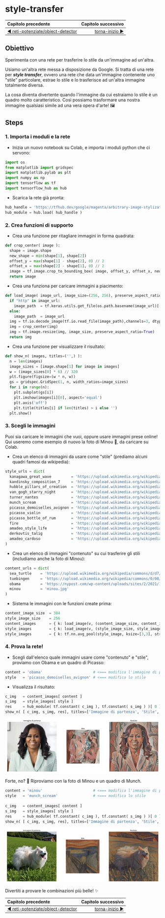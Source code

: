 # style-transfer

| Capitolo precedente                                                                                                                                          | Capitolo successivo                                                                           |
| :--------------------------------------------------------------------------------------------------------------------------------------------------------------- | ---------------------------------------------------------------------------------------------------: |
| [◀︎ reti-potenziate/object-detector ](../object-detector)  | [torna-inizio ▶︎](../../../..) |

## Obiettivo

Sperimenta con una rete per trasferire lo stile da un'immagine ad un'altra.

Usiamo un'altra rete messa a disposizione da Google. Si tratta di una rete per ***style transfer***, ovvero una rete che data un'immagine contenente uno "stile" particolare, estrae lo stile e lo trasferisce ad un'altra immagine totalmente diversa.

La cosa diventa divertente quando l'immagine da cui estraiamo lo stile è un quadro molto caratteristico. Così possiamo trasformare una nostra immagine qualsiasi simile ad una vera opera d'arte! 🖼

## Steps

### 1. Importa i moduli e la rete

- Inizia un nuovo notebook su Colab, e importa i moduli python che ci servono:

```py
import os
from matplotlib import gridspec
import matplotlib.pylab as plt
import numpy as np
import tensorflow as tf
import tensorflow_hub as hub
```

- Scarica la rete già pronta:

```py
hub_handle = 'https://tfhub.dev/google/magenta/arbitrary-image-stylization-v1-256/2'
hub_module = hub.load( hub_handle )
```

### 2. Crea funzioni di supporto

- Crea una funzione per ritagliare immagini in forma quadrata:

```py
def crop_center( image ):
  shape = image.shape
  new_shape = min(shape[1], shape[2])
  offset_y = max(shape[1] - shape[2], 0) // 2
  offset_x = max(shape[2] - shape[1], 0) // 2
  image = tf.image.crop_to_bounding_box( image, offset_y, offset_x, new_shape, new_shape)
  return image
```

- Crea una funziona per caricare immagini a piacimento:

```py
def load_image( image_url, image_size=(256, 256), preserve_aspect_ratio=True ):
  if "http" in image_url:
    image_path  = tf.keras.utils.get_file(os.path.basename(image_url)[-128:], image_url)
  else:
    image_path  = image_url
  img = tf.io.decode_image(tf.io.read_file(image_path),channels=3, dtype=tf.float32)[tf.newaxis, ...]
  img = crop_center(img)
  img = tf.image.resize(img, image_size, preserve_aspect_ratio=True)
  return img
```

- Crea una funzione per visualizzare il risultato:

```py
def show_n( images, titles=('',) ):
  n = len(images)
  image_sizes = [image.shape[1] for image in images]
  w = (image_sizes[0] * 6) // 320
  plt.figure(figsize=(w * n, w))
  gs = gridspec.GridSpec(1, n, width_ratios=image_sizes)
  for i in range(n):
    plt.subplot(gs[i])
    plt.imshow(images[i][0], aspect='equal')
    plt.axis('off')
    plt.title(titles[i] if len(titles) > i else '')
  plt.show()
```

### 3. Scegli le immagini

Puoi sia caricare le immagini che vuoi, oppure usare immagini prese online! Qui useremo come esempio di nuovo la foto di Minou 🐶, da caricare su Colab.

- Crea un elenco di immagini da usare come "stile" (prediamo alcuni quadri famosi da wikipedia):

```py
style_urls = dict(
  kanagawa_great_wave         = 'https://upload.wikimedia.org/wikipedia/commons/0/0a/The_Great_Wave_off_Kanagawa.jpg',
  kandinsky_composition_7     = 'https://upload.wikimedia.org/wikipedia/commons/b/b4/Vassily_Kandinsky%2C_1913_-_Composition_7.jpg',
  hubble_pillars_of_creation  = 'https://upload.wikimedia.org/wikipedia/commons/6/68/Pillars_of_creation_2014_HST_WFC3-UVIS_full-res_denoised.jpg',
  van_gogh_starry_night       = 'https://upload.wikimedia.org/wikipedia/commons/thumb/e/ea/Van_Gogh_-_Starry_Night_-_Google_Art_Project.jpg/1024px-Van_Gogh_-_Starry_Night_-_Google_Art_Project.jpg',
  turner_nantes               = 'https://upload.wikimedia.org/wikipedia/commons/b/b7/JMW_Turner_-_Nantes_from_the_Ile_Feydeau.jpg',
  munch_scream                = 'https://upload.wikimedia.org/wikipedia/commons/c/c5/Edvard_Munch%2C_1893%2C_The_Scream%2C_oil%2C_tempera_and_pastel_on_cardboard%2C_91_x_73_cm%2C_National_Gallery_of_Norway.jpg',
  picasso_demoiselles_avignon = 'https://upload.wikimedia.org/wikipedia/en/4/4c/Les_Demoiselles_d%27Avignon.jpg',
  picasso_violin              = 'https://upload.wikimedia.org/wikipedia/en/3/3c/Pablo_Picasso%2C_1911-12%2C_Violon_%28Violin%29%2C_oil_on_canvas%2C_Kr%C3%B6ller-M%C3%BCller_Museum%2C_Otterlo%2C_Netherlands.jpg',
  picasso_bottle_of_rum       = 'https://upload.wikimedia.org/wikipedia/en/7/7f/Pablo_Picasso%2C_1911%2C_Still_Life_with_a_Bottle_of_Rum%2C_oil_on_canvas%2C_61.3_x_50.5_cm%2C_Metropolitan_Museum_of_Art%2C_New_York.jpg',
  fire                        = 'https://upload.wikimedia.org/wikipedia/commons/3/36/Large_bonfire.jpg',
  amadeo_style_life           = 'https://upload.wikimedia.org/wikipedia/commons/8/8e/Untitled_%28Still_life%29_%281913%29_-_Amadeo_Souza-Cardoso_%281887-1918%29_%2817385824283%29.jpg',
  derkovtis_talig             = 'https://upload.wikimedia.org/wikipedia/commons/3/37/Derkovits_Gyula_Talig%C3%A1s_1920.jpg',
  amadeo_cardoso              = 'https://upload.wikimedia.org/wikipedia/commons/7/7d/Amadeo_de_Souza-Cardoso%2C_1915_-_Landscape_with_black_figure.jpg'
)
```

- Crea un elenco di immagini "contenuto" su cui trasferire gli stili (includiamo anche la foto di Minou):

```py
content_urls = dict(
  sea_turtle    = 'https://upload.wikimedia.org/wikipedia/commons/d/d7/Green_Sea_Turtle_grazing_seagrass.jpg',
  tuebingen     = 'https://upload.wikimedia.org/wikipedia/commons/0/00/Tuebingen_Neckarfront.jpg',
  obama         = 'https://nypost.com/wp-content/uploads/sites/2/2021/11/michelle-obama-106.jpg?quality=90&strip=all',
  minou         = 'minou.jpg'
)
```

- Sistema le immagini con le funzioni create prima:

```py
content_image_size  = 384
style_image_size    = 256
content_images      = { k: load_image(v, (content_image_size, content_image_size)) for k, v in content_urls.items() }
style_images        = { k: load_image(v, (style_image_size, style_image_size)) for k, v in style_urls.items() }
style_images        = { k: tf.nn.avg_pool(style_image, ksize=[3,3], strides=[1,1], padding='SAME') for k, style_image in style_images.items() }
```

### 4. Prova la rete!

- Scegli dall'elenco quale immagini usare come "contenuto" e "stile", proviamo con Obama e un quadro di Picasso:

```py
content = 'obama'                       # <=== modifica l'immagine di partenza
style   = 'picasso_demoiselles_avignon' # <=== modifica lo stile
```

- Visualizza il risultato:

```py
c_img   = content_images[ content ]
s_img   = style_images[ style ]
res     = hub_module( tf.constant( c_img ), tf.constant( s_img ) )[ 0 ]
show_n( [ c_img, s_img, res], titles=['Immagine di partenza', 'Stile', 'Risultato'] )
```

<kbd>![obama](../../assets/07-obama.png)</kbd>

Forte, no? 🤩 Riproviamo con la foto di Minou e un quadro di Munch.

```py
content = 'minou'                       # <=== modifica l'immagine di partenza
style   = 'munch_scream'                # <=== modifica lo stile

c_img   = content_images[ content ]
s_img   = style_images[ style ]
res     = hub_module( tf.constant( c_img ), tf.constant( s_img ) )[ 0 ]
show_n( [ c_img, s_img, res], titles=['Immagine di partenza', 'Stile', 'Risultato'] )
```

<kbd>![minou](../../assets/07-minou.png)</kbd>

Divertiti a provare le combinazioni più belle! ✨

| Capitolo precedente                                                                                                                                          | Capitolo successivo                                                                           |
| :--------------------------------------------------------------------------------------------------------------------------------------------------------------- | ---------------------------------------------------------------------------------------------------: |
| [◀︎ reti-potenziate/object-detector ](../object-detector)  | [torna-inizio ▶︎](../../../..) |